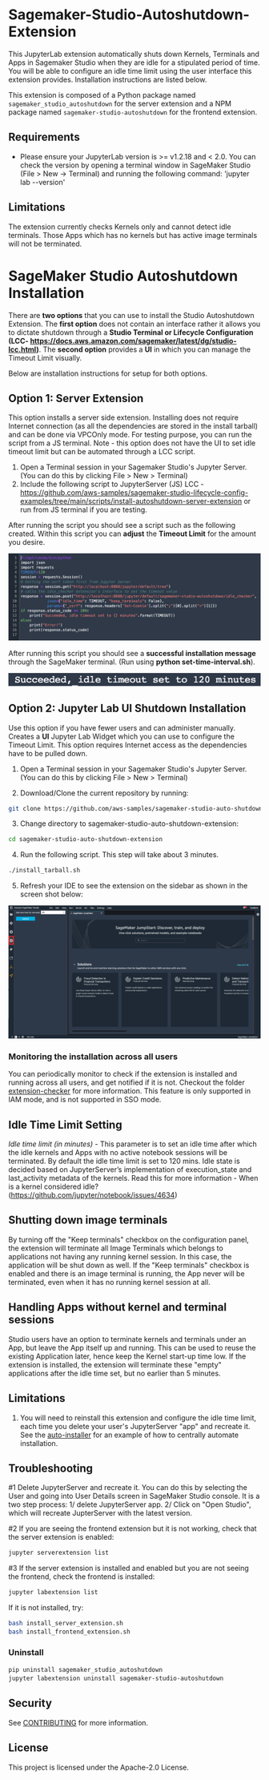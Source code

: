 # Sagemaker-Studio-Autoshutdown-Extension

This JupyterLab extension automatically shuts down Kernels, Terminals and Apps in Sagemaker Studio when they are idle for a stipulated period of time. You will be able to configure an idle time limit using the user interface this extension provides. Installation instructions are listed below.


This extension is composed of a Python package named `sagemaker_studio_autoshutdown`
for the server extension and a NPM package named `sagemaker-studio-autoshutdown`
for the frontend extension.

## Requirements

* Please ensure your JupyterLab version is >= v1.2.18 and < 2.0. You can check the version by opening a terminal window in SageMaker Studio (File > New -> Terminal) and running the following command: 'jupyter lab --version'

## Limitations

The extension currently checks Kernels only and cannot detect idle terminals. Those Apps which has no kernels but has active image terminals will not be terminated.

# SageMaker Studio Autoshutdown Installation

There are **two options** that you can use to install the Studio Autoshutdown Extension. The **first option** does not contain an interface rather it allows you to dictate shutdown through a **Studio Terminal or Lifecycle Configuration (LCC- https://docs.aws.amazon.com/sagemaker/latest/dg/studio-lcc.html)**. The **second option** provides a **UI** in which you can manage the Timeout Limit visually.  

Below are installation instructions for setup for both options.

## Option 1: Server Extension
This option installs a server side extension. Installing does not require Internet connection (as all the dependencies are stored in the install tarball) and can be done via VPCOnly mode. For testing purpose, you can run the script from a JS terminal. Note - this option does not have the UI to set idle timeout limit but can be automated through a LCC script.

1. Open a Terminal session in your Sagemaker Studio's Jupyter Server. (You can do this by clicking File > New > Terminal)
2. Include the following script to JupyterServer (JS) LCC - https://github.com/aws-samples/sagemaker-studio-lifecycle-config-examples/tree/main/scripts/install-autoshutdown-server-extension or run from JS terminal if you are testing.

After running the script you should see a script such as the following created. Within this script you can **adjust** the **Timeout Limit** for the amount you desire.

<img src="timeout.png">

After running this script you should see a **successful installation message** through the SageMaker terminal. (Run using **python set-time-interval.sh**).

<img src="installation.png">

## Option 2: Jupyter Lab UI Shutdown Installation
Use this option if you have fewer users and can administer manually. Creates a **UI** Jupyter Lab Widget which you can use to configure the Timeout Limit. This option requires Internet access as the dependencies have to be pulled down.

1. Open a Terminal session in your Sagemaker Studio's Jupyter Server. (You can do this by clicking File > New > Terminal)

2. Download/Clone the current repository by running: 
```bash
git clone https://github.com/aws-samples/sagemaker-studio-auto-shutdown-extension.git
```
3. Change directory to sagemaker-studio-auto-shutdown-extension:
```bash
cd sagemaker-studio-auto-shutdown-extension
```
4. Run the following script. This step will take about 3 minutes.

```bash
./install_tarball.sh
```
5. Refresh your IDE to see the extension on the sidebar as shown in the screen shot below:

<img src="studio.png">

### Monitoring the installation across all users

You can periodically monitor to check if the extension is installed and running across all users, and get notified if it is not. Checkout the folder [extension-checker](extension-checker) for more information. This feature is only supported in IAM mode, and is not supported in SSO mode.


## Idle Time Limit Setting

*Idle time limit (in minutes)* - This parameter is to set an idle time after which the idle kernels and Apps with no active notebook sessions will be terminated. By default the idle time limit is set to 120 mins. Idle state is decided based on JupyterServer’s implementation of execution_state and last_activity metadata of the kernels. Read this for more information - When is a kernel considered idle? (https://github.com/jupyter/notebook/issues/4634)

## Shutting down image terminals

By turning off the "Keep terminals" checkbox on the configuration panel, the extension will terminate all Image Terminals which belongs to applications not having any running kernel session. In this case, the application will be shut down as well. If the "Keep terminals" checkbox is enabled and there is an image terminal is running, the App never will be terminated, even when it has no running kernel session at all.

## Handling Apps without kernel and terminal sessions

Studio users have an option to terminate kernels and terminals under an App, but leave the App itself up and running. This can be used to reuse the existing Application later, hence keep the Kernel start-up time low. If the extension is installed, the extension will terminate these "empty" applications after the idle time set, but no earlier than 5 minutes.

## Limitations

1. You will need to reinstall this extension and configure the idle time limit, each time you delete your user's JupyterServer "app" and recreate it. See the [auto-installer](auto-installer) for an example of how to centrally automate installation. 

## Troubleshooting

#1 Delete JupyterServer and recreate it. You can do this by selecting the User and going into User Details screen in SageMaker Studio console. It is a two step process: 1/ delete JupyterServer app. 2/ Click on "Open Studio", which will recreate JupterServer with the latest version.

#2 If you are seeing the frontend extension but it is not working, check
that the server extension is enabled:

```bash
jupyter serverextension list
```

#3 If the server extension is installed and enabled but you are not seeing
the frontend, check the frontend is installed:

```bash
jupyter labextension list
```

If it is not installed, try:

```bash
bash install_server_extension.sh
bash install_frontend_extension.sh
```

### Uninstall

```bash
pip uninstall sagemaker_studio_autoshutdown
jupyter labextension uninstall sagemaker-studio-autoshutdown
```

## Security

See [CONTRIBUTING](CONTRIBUTING.md#security-issue-notifications) for more information.

## License

This project is licensed under the Apache-2.0 License.
